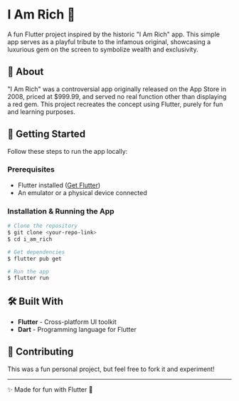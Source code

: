 # I Am Rich 💎

A fun Flutter project inspired by the historic "I Am Rich" app. This simple app serves as a playful tribute to the infamous original, showcasing a luxurious gem on the screen to symbolize wealth and exclusivity.

## 📌 About
"I Am Rich" was a controversial app originally released on the App Store in 2008, priced at $999.99, and served no real function other than displaying a red gem. This project recreates the concept using Flutter, purely for fun and learning purposes.

## 🚀 Getting Started
Follow these steps to run the app locally:

### Prerequisites
- Flutter installed ([Get Flutter](https://flutter.dev/docs/get-started/install))
- An emulator or a physical device connected

### Installation & Running the App
```sh
# Clone the repository
$ git clone <your-repo-link>
$ cd i_am_rich

# Get dependencies
$ flutter pub get

# Run the app
$ flutter run
```


## 🛠 Built With
- **Flutter** - Cross-platform UI toolkit
- **Dart** - Programming language for Flutter

## 🤝 Contributing
This was a fun personal project, but feel free to fork it and experiment!



---
✨ Made for fun with Flutter 🚀

